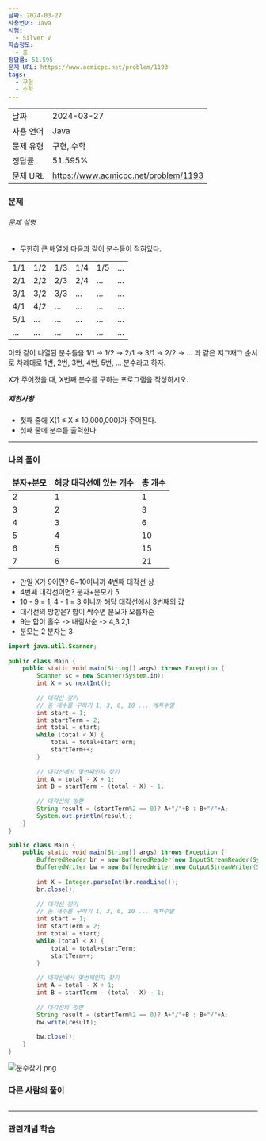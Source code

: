 ```yaml
---
날짜: 2024-03-27
사용언어: Java
시험:
  - Silver V
학습정도:
  - 중
정답률: 51.595
문제 URL: https://www.acmicpc.net/problem/1193
tags:
  - 구현
  - 수학
---
```


|        |                                      |
| ------ | ------------------------------------ |
| 날짜     | 2024-03-27                           |
| 사용 언어  | Java                                 |
| 문제 유형  | 구현, 수학                               |
| 정답률    | 51.595%                              |
| 문제 URL | https://www.acmicpc.net/problem/1193 |

### 문제

###### 문제 설명
- 무한히 큰 배열에 다음과 같이 분수들이 적혀있다.

|   |   |   |   |   |   |
|---|---|---|---|---|---|
|1/1|1/2|1/3|1/4|1/5|…|
|2/1|2/2|2/3|2/4|…|…|
|3/1|3/2|3/3|…|…|…|
|4/1|4/2|…|…|…|…|
|5/1|…|…|…|…|…|
|…|…|…|…|…|…|

이와 같이 나열된 분수들을 1/1 → 1/2 → 2/1 → 3/1 → 2/2 → … 과 같은 지그재그 순서로 차례대로 1번, 2번, 3번, 4번, 5번, … 분수라고 하자.

X가 주어졌을 때, X번째 분수를 구하는 프로그램을 작성하시오.

##### 제한사항
- 첫째 줄에 X(1 ≤ X ≤ 10,000,000)가 주어진다.
- 첫째 줄에 분수를 출력한다.

---

### 나의 풀이


| 분자+분모 | 해당 대각선에 있는 개수 | 총 개수 |
| --------- | ----------------------- | ------- |
| 2         | 1                       | 1       |
| 3         | 2                       | 3       |
| 4         | 3                       | 6       |
| 5         | 4                       | 10      |
| 6         | 5                       | 15      |
| 7         | 6                       | 21      |
- 만일 X가 9이면? 6~10이니까 4번째 대각선 상  
- 4번째 대각선이면? 분자+분모가 5  
- 10 - 9 = 1, 4 - 1 = 3 이니까 해당 대각선에서 3번째의 값  
- 대각선의 방향은? 합이 짝수면 분모가 오름차순  
- 9는 합이 홀수 -> 내림차순 -> 4,3,2,1  
- 분모는 2 분자는 3  

```java
import java.util.Scanner;  
  
public class Main {  
    public static void main(String[] args) throws Exception {  
        Scanner sc = new Scanner(System.in);  
        int X = sc.nextInt();  
  
        // 대각선 찾기  
        // 총 개수를 구하기 1, 3, 6, 10 ... 계차수열  
        int start = 1;  
        int startTerm = 2;  
        int total = start;  
        while (total < X) {  
            total = total+startTerm;  
            startTerm++;  
        }  
  
        // 대각선에서 몇번째인지 찾기  
        int A = total - X + 1;  
        int B = startTerm - (total - X) - 1;  
  
        // 대각선의 방향  
        String result = (startTerm%2 == 0)? A+"/"+B : B+"/"+A;  
        System.out.println(result);  
    }  
}
```

```Java
public class Main {  
    public static void main(String[] args) throws Exception {  
        BufferedReader br = new BufferedReader(new InputStreamReader(System.in));  
        BufferedWriter bw = new BufferedWriter(new OutputStreamWriter(System.out));  
  
        int X = Integer.parseInt(br.readLine());  
        br.close();  
  
        // 대각선 찾기  
        // 총 개수를 구하기 1, 3, 6, 10 ... 계차수열  
        int start = 1;  
        int startTerm = 2;  
        int total = start;  
        while (total < X) {  
            total = total+startTerm;  
            startTerm++;  
        }  
  
        // 대각선에서 몇번째인지 찾기  
        int A = total - X + 1;  
        int B = startTerm - (total - X) - 1;  
  
        // 대각선의 방향  
        String result = (startTerm%2 == 0)? A+"/"+B : B+"/"+A;  
        bw.write(result);  
  
        bw.close();  
    }  
}
```

![분수찾기.png](분수찾기.png)
### 다른 사람의 풀이

```java

```

---
### 관련개념 학습
